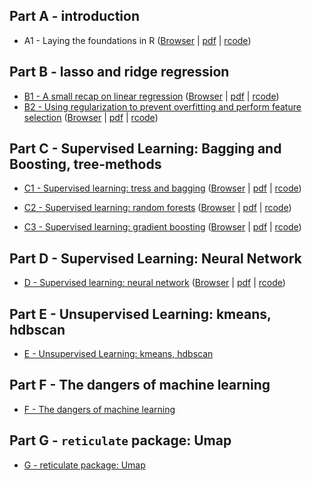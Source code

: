 Part A - introduction
---------------------

-   A1 - Laying the foundations in R ([Browser](slides/a1_intro_r.md) |
    [pdf](slides/a1_intro_r.pdf) | [rcode](rcode/a1_intro_r.R))

<!--
- [A2 - What is machine learning and why should you care](slides/intro_ml.Rmd)
- [Parallelization](doParallel.Rmd)
-->

Part B - lasso and ridge regression
-----------------------------------

-   [B1 - A small recap on linear regression](slides/b1_regression.md)
    ([Browser](slides/b1_regression.md) |
    [pdf](slides/b1_regression.pdf) | [rcode](rcode/b1_regression.R))
-   [B2 - Using regularization to prevent overfitting and perform
    feature selection](slides/b2_regularization.md)
    ([Browser](slides/b2_regularization.md) |
    [pdf](slides/b2_regularization.pdf) |
    [rcode](rcode/b2_regularization.R))

<!--
- The `glmnet` package
-->

Part C - Supervised Learning: Bagging and Boosting, tree-methods
----------------------------------------------------------------

-   [C1 - Supervised learning: tress and
    bagging](slides/c1_trees_bagging.md)
    ([Browser](slides/c1_trees_bagging.md) |
    [pdf](slides/c1_trees_bagging.pdf) |
    [rcode](rcode/c1_trees_bagging.R))

-   [C2 - Supervised learning: random
    forests](slides/c2_random_forests.md)
    ([Browser](slides/c2_random_forests.md) |
    [pdf](slides/c2_random_forests.pdf) |
    [rcode](rcode/c2_random_forests.R))

-   [C3 - Supervised learning: gradient
    boosting](slides/c3_gbm_regression.md)
    ([Browser](slides/c3_gbm_regression.md) |
    [pdf](slides/c3_gbm_regression.pdf) |
    [rcode](rcode/c3_gbm_regression.R))

Part D - Supervised Learning: Neural Network
--------------------------------------------

-   [D - Supervised learning: neural
    network](slides/d_neuralNetworks.md)
    ([Browser](slides/d_neuralNetworks.md) |
    [pdf](slides/d_neuralNetworks.pdf) |
    [rcode](rcode/d_neuralNetworks.R))

Part E - Unsupervised Learning: kmeans, hdbscan
-----------------------------------------------

-   [E - Unsupervised Learning: kmeans, hdbscan](slides/e_Clustering.md)

Part F - The dangers of machine learning
----------------------------------------

-   [F - The dangers of machine learning](slides/f_dangers_ml.md)

Part G - `reticulate` package: Umap
-----------------------------------

-   [G - reticulate package: Umap](slides/g_reticulate_umap.md)

<!--
- work with python and R
-->
<!--
## Links

-   [Your First Machine Learning Project in R
    Step-By-Step](https://machinelearningmastery.com/machine-learning-in-r-step-by-step/)

-   chapter about machine learning in [awesome
    R](https://awesome-r.com/)

-   [Shiny App for machine
    learning](https://www.showmeshiny.com/machlearn/)

https://www.r-exercises.com/?s=machine+learning
-->
